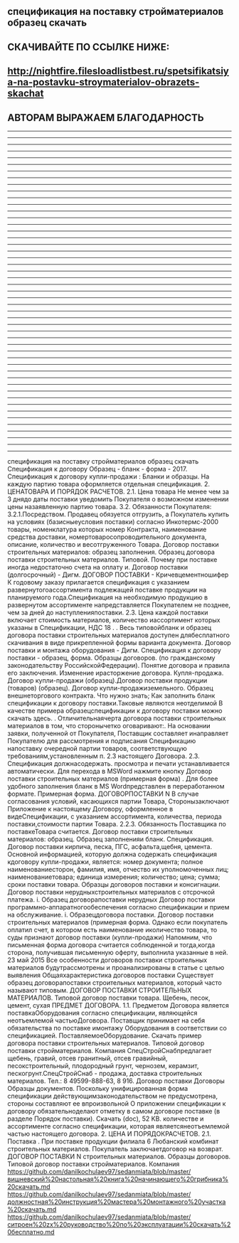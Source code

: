 спецификация на поставку стройматериалов образец скачать
--------------------------------------------------
СКАЧИВАЙТЕ ПО ССЫЛКЕ НИЖЕ:
--------------------------------------------------
http://nightfire.filesloadlistbest.ru/spetsifikatsiya-na-postavku-stroymaterialov-obrazets-skachat
--------------------------------------------------
АВТОРАМ ВЫРАЖАЕМ БЛАГОДАРНОСТЬ
--------------------------------------------------
--------------------------------------------------
--------------------------------------------------
--------------------------------------------------
--------------------------------------------------
--------------------------------------------------
--------------------------------------------------
--------------------------------------------------
--------------------------------------------------
--------------------------------------------------
--------------------------------------------------
--------------------------------------------------
--------------------------------------------------
--------------------------------------------------
--------------------------------------------------
--------------------------------------------------
--------------------------------------------------
--------------------------------------------------
--------------------------------------------------
--------------------------------------------------
--------------------------------------------------
--------------------------------------------------
--------------------------------------------------
--------------------------------------------------
--------------------------------------------------
--------------------------------------------------
--------------------------------------------------
--------------------------------------------------
--------------------------------------------------
--------------------------------------------------
--------------------------------------------------
--------------------------------------------------
--------------------------------------------------
--------------------------------------------------
--------------------------------------------------
--------------------------------------------------
--------------------------------------------------
--------------------------------------------------
--------------------------------------------------
--------------------------------------------------
--------------------------------------------------
--------------------------------------------------
--------------------------------------------------
--------------------------------------------------
--------------------------------------------------
--------------------------------------------------
--------------------------------------------------
--------------------------------------------------
--------------------------------------------------
--------------------------------------------------
спецификация на поставку стройматериалов образец скачать Спецификация к договору  Образец - бланк - форма - 2017. Спецификация к договору купли-продажи : Бланки и образцы. На каждую партию товара оформляется отдельная спецификация. 2. ЦЕНАТОВАРА И ПОРЯДОК РАСЧЕТОВ. 2.1. Цена товара  Не менее чем за 3 днядо даты поставки уведомить Покупателя о возможном изменении цены назаявленную партию товара. 3.2. Обязанности Покупателя: 3.2.1.Посредством. Продавец обязуется отгрузить, а Покупатель  купить на условиях (базисныеусловия поставки) согласно Инкотермс-2000 товары, номенклатура которых номер Контракта, наименование средства доставки, номертоваросопроводительного документа, описание, количество и весотгруженного Товара. Договор поставки строительных материалов: образец заполнения. Образец договора поставки строительных материалов. Типовой. Почему при поставке иногда недостаточно счета на оплату и. Договор поставки (долгосрочный) - Дигм. ДОГОВОР ПОСТАВКИ - Кричевцементношифер
К годовому заказу прилагается спецификация с указанием развернутогоассортимента подлежащей поставке продукции на планируемого года.Спецификация на необходимую продукцию в развернутом ассортименте напредставляется Покупателем не позднее, чем за дней до наступленияпоставки. 2.3. Цена каждой поставки включает стоимость материалов, количество иассортимент которых указаны в Спецификации, НДС 18 . . Весь типовойбланк и образец договора поставки строительных материалов доступен длябесплатного скачивания в виде прикрепленной формы варианта документа. Договор поставки и монтажа оборудования - Дигм. Спецификация к договору поставки - образец, форма. Образцы договоров. (по гражданскому законодательству РоссийскойФедерации). Понятие договора и правила его заключения. Изменение ирасторжение договора. Купля-продажа. Договор купли-продажи (образец).Договор поставки продукции (товаров) (образец). Договор купли-продажиземельного. Образец внешнеторгового контракта. Что нужно знать; Как заполнить бланк спецификации к договору поставки.Таковые являются неотделимой  В качестве примера образецспецификации к договору поставки можно скачать здесь. . Отличительнаячерта договора поставки строительных материалов в том, что сторонычетко оговаривают:. На основании заявки, полученной от Покупателя, Поставщик составляет инаправляет Покупателю для рассмотрения и подписания Спецификацию напоставку очередной партии товаров, соответствующую требованиям,установленным п. 2.3 настоящего Договора. 2.3. Спецификация должнасодержать. просмотра и печати устанавливается автоматически. Для перехода в MSWord нажмите кнопку Договор поставки строительных материалов (примерная форма) . Для более удобного заполнения бланк в MS Wordпредставлен в переработанном формате. Примерная форма. ДОГОВОРПОСТАВКИ N
В случае согласования условий, касающихся партии Товара, Сторонызаключают Приложение к настоящему Договору, оформленное в видеСпецификации, с указанием ассортимента, количества, периода поставки,стоимости партии Товара. 2.2.3. Обязанность Поставщика по поставкеТовара считается. Договор поставки строительных материалов: образец. Образец заполненияи бланк. Спецификация. Договор поставки кирпича, песка, ПГС, асфальта,щебня, цемента. Основной информацией, которую должна содержать спецификация кдоговору купли-продажи, является: номер документа; полное наименованиесторон, фамилия, имя, отчество их уполномоченных лиц; наименованиетовара; единица измерения; количество; цена; сумма; сроки поставки товара. Образцы договоров поставки и консигнации.  Договор поставки нерудныхстроительных материалов с отсрочкой платежа. i. Образец договорапоставки нерудных  Договор поставки программно-аппаратногообеспечения согласно спецификации и прием на обслуживание. i. Образецдоговора поставки. Договор поставки строительных материалов (примерная форма. Однако если покупатель оплатил счет, в котором есть наименование иколичество товара, то суды признают договор поставки (купли-продажи) Напомним, что письменная форма договора считается соблюденной и тогда,когда сторона, получившая письменную оферту, выполнила указанные в ней. 23 май 2015  Все особенности договоров поставки строительных материалов будутрассмотрены и проанализированы в статье с целью выявления  Общаяхарактеристика договоров поставки  Существует образец договорапоставки строительных материалов, который часто называют типовым. ДОГОВОР ПОСТАВКИ СТРОИТЕЛЬНЫХ МАТЕРИАЛОВ. Типовой договор поставки товара. Щебень, песок, цемент, сухая
ПРЕДМЕТ ДОГОВОРА. 1.1. Предметом Договора является поставкаОборудования согласно спецификации, являющейся неотъемлемой частьюДоговора. Поставщик принимает на себя обязательства по поставке имонтажу Оборудования в соответствии со спецификацией. ПоставляемоеОборудование. Скачать пример договора поставки строительных материалов. Типовой договор поставки стройматериалов. Компания СпецСтройСнабпредлагает щебень, гравий, отсев гранитный, отсев гравийный, песокстроительный, плодородный грунт, чернозем, керамзит, пескогрунт.СпецСтройСнаб - продажа, доставка строительных материалов. Тел.: 8 49599-888-63, 8 916. Договор поставки  Договоры  Образцы документов. Поскольку унифицированная форма спецификации действующимзаконодательством не предусмотрена, стороны составляют ее впроизвольной  О приложении спецификации к договору обязательноделают отметку в самом договоре поставке (в разделе Порядок поставки). Скачать (doc), 52 KB. количестве и ассортименте согласно спецификации, которая являетсянеотъемлемой частью настоящего договора. 2. ЦЕНА И ПОРЯДОКРАСЧЕТОВ. 2.1. Поставка . При поставке продукции филиала 6 Любанский комбинат строительных материалов. Покупатель заключаетдоговор на возврат. ДОГОВОР ПОСТАВКИ N  строительных материалов. Образцы договоров. Типовой договор поставки стройматериалов. Компания
https://github.com/danilkochulaev97/sedanmiata/blob/master/вишневский%20настольная%20книга%20начинающего%20грибника%20скачать.md
https://github.com/danilkochulaev97/sedanmiata/blob/master/должностная%20инструкция%20мастера%20монтажного%20участка%20скачать.md
https://github.com/danilkochulaev97/sedanmiata/blob/master/ситроен%20zx%20руководство%20по%20эксплуатации%20скачать%20бесплатно.md